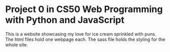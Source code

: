 # Project 0 in CS50 Web Programming with Python and JavaScript

This is a website showcasing my love for ice cream sprinkled with puns.
The html files hold one webpage each.
The sass file holds the styling for the whole site.
